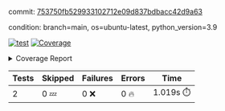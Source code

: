 commit: [753750fb529933102712e09d837bdbacc42d9a63](https://github.com/rcmdnk/s3-reader/tree/753750fb529933102712e09d837bdbacc42d9a63)

condition: branch=main, os=ubuntu-latest, python_version=3.9

[![test](https://github.com/rcmdnk/s3-reader/actions/workflows/test.yml/badge.svg)](https://github.com/rcmdnk/s3-reader/actions/runs/8978060490)
<a href="https://github.com/rcmdnk/s3-reader/blob/753750fb529933102712e09d837bdbacc42d9a63/README.md"><img alt="Coverage" src="https://img.shields.io/badge/Coverage-48%25-orange.svg" /></a><details><summary>Coverage Report </summary><table><tr><th>File</th><th>Stmts</th><th>Miss</th><th>Cover</th><th>Missing</th></tr><tbody><tr><td colspan="5"><b>src/s3_reader</b></td></tr><tr><td>&nbsp; &nbsp;<a href="https://github.com/rcmdnk/s3-reader/blob/753750fb529933102712e09d837bdbacc42d9a63/src/s3_reader/file.py">file.py</a></td><td>53</td><td>30</td><td>43%</td><td><a href="https://github.com/rcmdnk/s3-reader/blob/753750fb529933102712e09d837bdbacc42d9a63/src/s3_reader/file.py#L49-L53">49&ndash;53</a>, <a href="https://github.com/rcmdnk/s3-reader/blob/753750fb529933102712e09d837bdbacc42d9a63/src/s3_reader/file.py#L56-L57">56&ndash;57</a>, <a href="https://github.com/rcmdnk/s3-reader/blob/753750fb529933102712e09d837bdbacc42d9a63/src/s3_reader/file.py#L61-L67">61&ndash;67</a>, <a href="https://github.com/rcmdnk/s3-reader/blob/753750fb529933102712e09d837bdbacc42d9a63/src/s3_reader/file.py#L71-L76">71&ndash;76</a>, <a href="https://github.com/rcmdnk/s3-reader/blob/753750fb529933102712e09d837bdbacc42d9a63/src/s3_reader/file.py#L81-L109">81&ndash;109</a></td></tr><tr><td><b>TOTAL</b></td><td><b>58</b></td><td><b>30</b></td><td><b>48%</b></td><td>&nbsp;</td></tr></tbody></table></details>

| Tests | Skipped | Failures | Errors | Time |
| ----- | ------- | -------- | -------- | ------------------ |
| 2 | 0 :zzz: | 0 :x: | 0 :fire: | 1.019s :stopwatch: |

